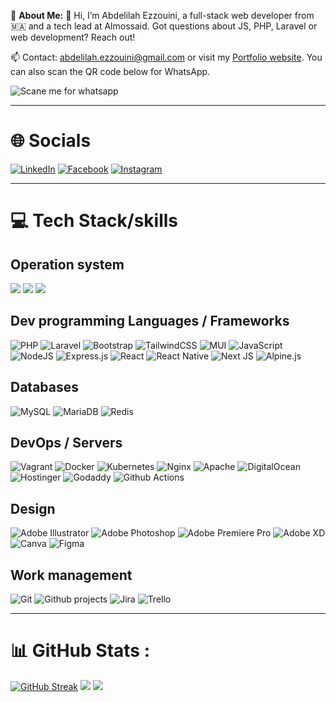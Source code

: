💫 **About Me:**
👋 Hi, I’m Abdelilah Ezzouini, a full-stack web developer from 🇲🇦 and a tech lead at Almossaid. Got questions about JS, PHP, Laravel or web development? Reach out!

📫 Contact: [abdelilah.ezzouini@gmail.com](mailto:abdelilah.ezzouini@gmail.com) or visit my [Portfolio website](https://abdelilah-ezzouini.almossaid.com). You can also scan the QR code below for WhatsApp.

![Scane me for whatsapp](https://drive.google.com/uc?id=10QRZbSQq4QOfA9o4WS3DDgRzNjQ9k2rU)

---

# 🌐 Socials
[![LinkedIn](https://img.shields.io/badge/LinkedIn-%230077B5.svg?logo=linkedin&logoColor=white)](https://linkedin.com/in/abdelilah-ezzouini)  [![Facebook](https://img.shields.io/badge/Facebook-%231877F2.svg?logo=Facebook&logoColor=white)](https://facebook.com/abdelilah.ezzouini)  [![Instagram](https://img.shields.io/badge/Instagram-%23E4405F.svg?logo=Instagram&logoColor=white)](https://instagram.com/ezzouini.abdelilah)  

---

# 💻 Tech Stack/skills
## Operation system
![](https://img.shields.io/badge/OS-Mac-info?style=flat&logo=apple&logoColor=white&color=%23942c00) ![](https://img.shields.io/badge/Windows-info?style=flat&logo=microsoft&Color=blue&color=blue)  ![](https://img.shields.io/badge/Ubuntu-info?style=flat&logo=ubuntu&logoColor=white&color=orange)

## Dev programming Languages / Frameworks
![PHP](https://img.shields.io/badge/php-%23777BB4.svg?style=for-the-badge&logo=php&logoColor=white) ![Laravel](https://img.shields.io/badge/laravel-%23FF2D20.svg?style=for-the-badge&logo=laravel&logoColor=white)
![Bootstrap](https://img.shields.io/badge/bootstrap-%23563D7C.svg?style=for-the-badge&logo=bootstrap&logoColor=white) ![TailwindCSS](https://img.shields.io/badge/tailwindcss-%2338B2AC.svg?style=for-the-badge&logo=tailwind-css&logoColor=white) ![MUI](https://img.shields.io/badge/MUI-%230081CB.svg?style=for-the-badge&logo=material-ui&logoColor=white)
![JavaScript](https://img.shields.io/badge/javascript-%23323330.svg?style=for-the-badge&logo=javascript&logoColor=%23F7DF1E) ![NodeJS](https://img.shields.io/badge/node.js-6DA55F?style=for-the-badge&logo=node.js&logoColor=white) ![Express.js](https://img.shields.io/badge/express.js-%23404d59.svg?style=for-the-badge&logo=express&logoColor=%2361DAFB) ![React](https://img.shields.io/badge/react-%2320232a.svg?style=for-the-badge&logo=react&logoColor=%2361DAFB) ![React Native](https://img.shields.io/badge/react_native-%2320232a.svg?style=for-the-badge&logo=react&logoColor=%2361DAFB) ![Next JS](https://img.shields.io/badge/Next-black?style=for-the-badge&logo=next.js&logoColor=white) ![Alpine.js](https://img.shields.io/badge/Alpine.js-%2320232a.svg?style=for-the-badge&logo=alpinedotjs&logoColor=%238BC0D0)

## Databases
![MySQL](https://img.shields.io/badge/mysql-%2300f.svg?style=for-the-badge&logo=mysql&logoColor=white)  ![MariaDB](https://img.shields.io/badge/MariaDB-003545?style=for-the-badge&logo=mariadb&logoColor=white) ![Redis](https://img.shields.io/badge/redis-%23DD0031.svg?style=for-the-badge&logo=redis&logoColor=white)

## DevOps / Servers
![Vagrant](https://img.shields.io/badge/vagrant-%231563FF.svg?style=for-the-badge&logo=vagrant&logoColor=white) ![Docker](https://img.shields.io/badge/docker-%230db7ed.svg?style=for-the-badge&logo=docker&logoColor=white) ![Kubernetes](https://img.shields.io/badge/kubernetes-%23326ce5.svg?style=for-the-badge&logo=kubernetes&logoColor=white)
![Nginx](https://img.shields.io/badge/nginx-%23009639.svg?style=for-the-badge&logo=nginx&logoColor=white) ![Apache](https://img.shields.io/badge/apache-%23D42029.svg?style=for-the-badge&logo=apache&logoColor=white)
![DigitalOcean](https://img.shields.io/badge/DigitalOcean-%230167ff.svg?style=for-the-badge&logo=digitalOcean&logoColor=white) ![Hostinger](https://img.shields.io/badge/hostinger-%23674CC4.svg?style=for-the-badge&logo=hostinger&logoColor=FFF) ![Godaddy](https://img.shields.io/badge/Godaddy-%231BDBDB.svg?style=for-the-badge&logo=godaddy&logoColor=555)
![Github Actions](https://img.shields.io/badge/Github%20Action-%23ededed.svg?style=for-the-badge&logo=githubactions&logoColor=black) 

## Design
![Adobe Illustrator](https://img.shields.io/badge/adobeillustrator-%23FF9A00.svg?style=for-the-badge&logo=adobeillustrator&logoColor=white) ![Adobe Photoshop](https://img.shields.io/badge/adobephotoshop-%2331A8FF.svg?style=for-the-badge&logo=adobephotoshop&logoColor=white) ![Adobe Premiere Pro](https://img.shields.io/badge/Adobe%20Premiere%20Pro-9999FF.svg?style=for-the-badge&logo=Adobe%20Premiere%20Pro&logoColor=white) ![Adobe XD](https://img.shields.io/badge/Adobe%20XD-470137?style=for-the-badge&logo=Adobe%20XD&logoColor=#FF61F6) ![Canva](https://img.shields.io/badge/Canva-%2300C4CC.svg?style=for-the-badge&logo=Canva&logoColor=white) ![Figma](https://img.shields.io/badge/figma-%23F24E1E.svg?style=for-the-badge&logo=figma&logoColor=white)

## Work management
![Git](https://img.shields.io/badge/Git-%23ededed.svg?style=for-the-badge&logo=git&logoColor=orange) ![Github projects](https://img.shields.io/badge/Github%20Projects-%232b3137.svg?style=for-the-badge&logo=github&logoColor=white) ![Jira](https://img.shields.io/badge/jira-%230A0FFF.svg?style=for-the-badge&logo=jira&logoColor=white) ![Trello](https://img.shields.io/badge/Trello-%23026AA7.svg?style=for-the-badge&logo=Trello&logoColor=white) 

---
# 📊 GitHub Stats :

[![GitHub Streak](https://github-readme-streak-stats.herokuapp.com?user=AbdelilahEzzouini&theme=transparent&hide_border=true&card_width=500)](https://git.io/streak-stats)
![](https://github-readme-stats.vercel.app/api?username=AbdelilahEzzouini&theme=dracula&hide_border=false&include_all_commits=true&count_private=false)
![](https://github-readme-stats.vercel.app/api/top-langs/?username=AbdelilahEzzouini&theme=dracula&hide_border=false&include_all_commits=true&count_private=false&layout=compact)
